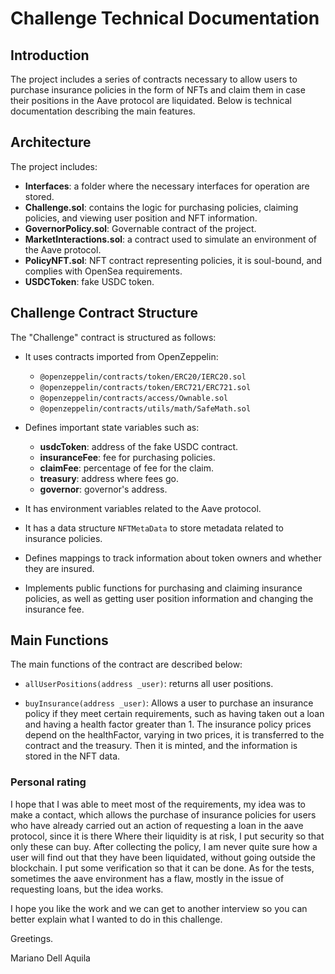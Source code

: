 # Challenge Technical Documentation

## Introduction

The project includes a series of contracts necessary to allow users to purchase insurance policies in the form of NFTs and claim them in case their positions in the Aave protocol are liquidated. Below is technical documentation describing the main features.

## Architecture

The project includes:

- **Interfaces**: a folder where the necessary interfaces for operation are stored.
- **Challenge.sol**: contains the logic for purchasing policies, claiming policies, and viewing user position and NFT information.
- **GovernorPolicy.sol**: Governable contract of the project.
- **MarketInteractions.sol**: a contract used to simulate an environment of the Aave protocol.
- **PolicyNFT.sol**: NFT contract representing policies, it is soul-bound, and complies with OpenSea requirements.
- **USDCToken**: fake USDC token.

## Challenge Contract Structure

The "Challenge" contract is structured as follows:

- It uses contracts imported from OpenZeppelin:

  - `@openzeppelin/contracts/token/ERC20/IERC20.sol`
  - `@openzeppelin/contracts/token/ERC721/ERC721.sol`
  - `@openzeppelin/contracts/access/Ownable.sol`
  - `@openzeppelin/contracts/utils/math/SafeMath.sol`

- Defines important state variables such as:

  - **usdcToken**: address of the fake USDC contract.
  - **insuranceFee**: fee for purchasing policies.
  - **claimFee**: percentage of fee for the claim.
  - **treasury**: address where fees go.
  - **governor**: governor's address.

- It has environment variables related to the Aave protocol.
- It has a data structure `NFTMetaData` to store metadata related to insurance policies.
- Defines mappings to track information about token owners and whether they are insured.
- Implements public functions for purchasing and claiming insurance policies, as well as getting user position information and changing the insurance fee.

## Main Functions

The main functions of the contract are described below:

- `allUserPositions(address _user)`: returns all user positions.

- `buyInsurance(address _user)`: Allows a user to purchase an insurance policy if they meet certain requirements, such as having taken out a loan and having a health factor greater than 1. The insurance policy prices depend on the healthFactor, varying in two prices, it is transferred to the contract and the treasury. Then it is minted, and the information is stored in the NFT data.

### Personal rating

I hope that I was able to meet most of the requirements, my idea was to make a contact, which allows the purchase of insurance policies for users who have already carried out an action of requesting a loan in the aave protocol, since it is there Where their liquidity is at risk, I put security so that only these can buy.
After collecting the policy, I am never quite sure how a user will find out that they have been liquidated, without going outside the blockchain. I put some verification so that it can be done.
As for the tests, sometimes the aave environment has a flaw, mostly in the issue of requesting loans, but the idea works.

I hope you like the work and we can get to another interview so you can better explain what I wanted to do in this challenge.

Greetings.

Mariano Dell Aquila

